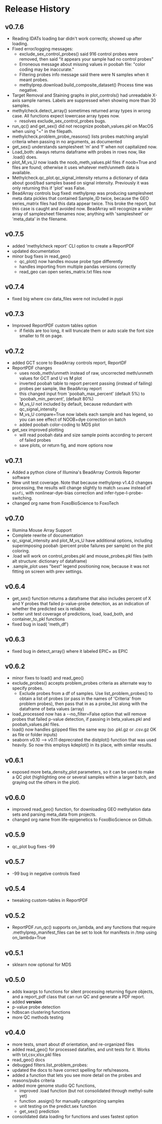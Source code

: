 # Release History

## v0.7.6
- Reading IDATs loading bar didn't work correctly, showed up after loading.
- Fixed error/logging messages:
  - exclude_sex_control_probes() said 916 control probes were removed, then said “it appears your sample had no control probes”
  - Erroneous message about missing values in poobah file: "color coding may be inaccurate."
  - Filtering probes info message said there were N samples when it meant probes.
  - methylprep.download.build_composite_dataset() Process time was negative.
- Target Removal and Staining graphs in plot_controls() had unreadable X-axis sample names. Labels are suppressed when
  showing more than 30 samples.
- methylcheck.detect_array() sometimes returned array types in wrong case. All functions expect lowercase array types now.
  - resolves exclude_sex_control_probes bugs.
- run_qc() and get_sex() did not recognize poobah_values.pkl on MacOS when using "~" in the filepath.
- methylcheck.problem_probe_reasons() lists probes matching any/all criteria when passing in no arguments, as documented
- get_sex() understands samplesheet ‘m’ and ‘f’ when not capitalized now.
- Load_both: always returns dataframe with probes in rows now, like .load() does.
- plot_M_vs_U now loads the noob_meth_values.pkl files if noob=True and files are found; otherwise it uses whatever meth/unmeth data is available.
- Methylcheck.qc_plot.qc_signal_intensity returns a dictionary of data about good/bad samples based on signal intensity.
  Previously it was only returning this if 'plot' was False.
- BeadArray controls bug fixed: methylprep was producing samplesheet meta data pickles that contained Sample_ID twice,
  because the GEO series_matrix files had this data appear twice. This broke the report, but this case is caught and avoided now.
  BeadArray will recognize a wider array of samplesheet filenames now; anything with 'samplesheet' or 'meta_data' in the filename.


## v0.7.5
- added 'methylcheck report' CLI option to create a ReportPDF
- updated documentation
- minor bug fixes in read_geo()
  - qc_plot() now handles mouse probe type differently
  - handles importing from multiple pandas versions correctly
  - read_geo can open series_matrix.txt files now

## v0.7.4
- fixed big where csv data_files were not included in pypi

## v0.7.3
- Improved ReportPDF custom tables option
  - if fields are too long, it will truncate them or auto scale the font size smaller to fit on page.

## v0.7.2
- added GCT score to BeadArray controls report, ReportDF
- ReportPDF changes
  - uses noob_meth/unmeth instead of raw, uncorrected meth/unmeth values for GCT and U vs M plot
  - inverted poobah table to report percent passing (instead of failing) probes per sample, like BeadArray report
  - this changed input from 'poobah_max_percent' (default 5%) to 'poobah_min_percent', (default 80%)
  - M_vs_U not included by default, because redundant with qc_signal_intensity
  - M_vs_U compare=True now labels each sample and has legend, so you can see effect of NOOB+dye correction on batch
  - added poobah color-coding to MDS plot
- get_sex improved plotting
  - will read poobah data and size sample points according to percent of failed probes
  - save plots, or return fig, and more options now

## v0.7.1
- Added a python clone of Illumina's BeadArray Controls Reporter software
- New unit test coverage. Note that because methylprep v1.4.0 changes processing, the results will change slightly
    to match `sesame` instead of `minfi`, with nonlinear-dye-bias correction and infer-type-I-probe-switching.
- changed org name from FoxoBioScience to FoxoTech

## v0.7.0
- Illumina Mouse Array Support
- Complete rewrite of documentation
- qc_signal_intensity and plot_M_vs_U have additional options, including superimposing poobah (percent probe failures per sample) on the plot coloring.
- .load will work on control_probes.pkl and mouse_probes.pkl files (with alt structure: dictionary of dataframe)
- .sample_plot uses "best" legend positioning now, because it was not fitting on screen with prev settings.

## v0.6.4
- get_sex() function returns a dataframe that also includes percent of X and Y probes that failed p-value-probe detection, as an indication of whether the predicted sex is reliable.
- better unit test coverage of predictions, load, load_both, and container_to_pkl functions
- fixed bug in load( 'meth_df')

## v0.6.3
- fixed bug in detect_array() where it labeled EPIC+ as EPIC

## v0.6.2
- minor fixes to load() and read_geo()
- exclude_probes() accepts problem_probes criteria as alternate way to specify probes.
    - Exclude probes from a df of samples. Use list_problem_probes() to obtain a list of probes (or pass in the names of 'Criteria' from problem probes), then pass that in as a probe_list along with the dataframe of beta values (array)
- load_processed now has a --no_filter=False option that will remove probes that failed p-value detection, if passing in beta_values.pkl and poobah_values.pkl files.
- load() now handles gzipped files the same way (so .pkl.gz or .csv.gz OK as file or folder inputs)
- seaborn v0.10 --> v0.11 deprecrated the distplot() function that was used heavily. So now this employs kdeplot() in its place, with similar results.

## v0.6.1
- exposed more beta_density_plot parameters, so it can be used to make a QC plot (highlighting one
or several samples within a larger batch, and graying out the others in the plot).

## v0.6.0
- improved read_geo() function, for downloading GEO methylation data sets and parsing meta_data from projects.
- changed org name from life-epigenetics to FoxoBioScience on Github.

## v0.5.9
- qc_plot bug fixes -99

## v0.5.7
- -99 bug in negative controls fixed

## v0.5.4
- tweaking custom-tables in ReportPDF

## v0.5.2
- ReportPDF.run_qc() supports on_lambda, and any functions that require .methylprep_manifest_files can be set to look for manifests in /tmp using on_lambda=True

## v0.5.1
- sklearn now optional for MDS

## v0.5.0
- adds kwargs to functions for silent processing returning figure objects, and a report_pdf class that can run QC and generate a PDF report.
- added __version__
- p-value probe detection
- hdbscan clustering functions
- more QC methods testing

## v0.4.0
- more tests, smart about df orientation, and re-organized files
- added read_geo() for processed datafiles, and unit tests for it. Works with txt,csv,xlsx,pkl files
- read_geo() docs
- debugged filters.list_problem_probes:
- updated the docs to have correct spelling for refs/reasons.
- added a function that lets you see more detail on the probes and reasons/pubs criteria
- added more genome studio QC functions,
  - improved .load function (but not consolidated through methyl-suite yet)
  - function .assign() for manually categorizing samples
  - unit testing on the predict.sex function
  - get_sex() prediction
- consolidated data loading for functions and uses fastest option
